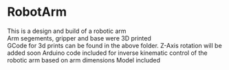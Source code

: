 # RobotArm
This is a design and build of a robotic arm\
Arm segements, gripper and base were 3D printed\
GCode for 3d prints can be found in the above folder.
Z-Axis rotation will be added soon
Arduino code included for inverse kinematic control of the robotic arm based on arm dimensions
Model included

